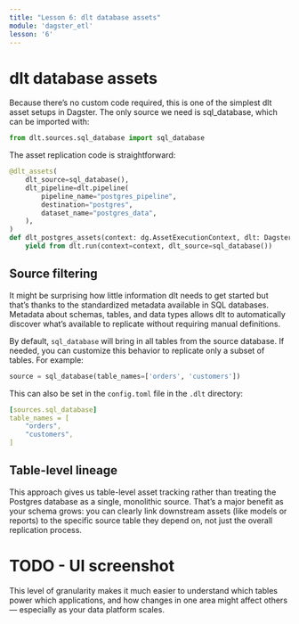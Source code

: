 ```yaml
---
title: "Lesson 6: dlt database assets"
module: 'dagster_etl'
lesson: '6'
---
```


# dlt database assets

Because there’s no custom code required, this is one of the simplest dlt asset setups in Dagster. The only source we need is sql_database, which can be imported with:

```python
from dlt.sources.sql_database import sql_database
```

The asset replication code is straightforward:

```python {% obfuscated="true" %}
@dlt_assets(
    dlt_source=sql_database(),
    dlt_pipeline=dlt.pipeline(
        pipeline_name="postgres_pipeline",
        destination="postgres",
        dataset_name="postgres_data",
    ),
)
def dlt_postgres_assets(context: dg.AssetExecutionContext, dlt: DagsterDltResource):
    yield from dlt.run(context=context, dlt_source=sql_database())
```

## Source filtering

It might be surprising how little information dlt needs to get started but that’s thanks to the standardized metadata available in SQL databases. Metadata about schemas, tables, and data types allows dlt to automatically discover what’s available to replicate without requiring manual definitions.

By default, `sql_database` will bring in all tables from the source database. If needed, you can customize this behavior to replicate only a subset of tables. For example:

```python
source = sql_database(table_names=['orders', 'customers'])
```

This can also be set in the `config.toml` file in the `.dlt` directory:

```yaml
[sources.sql_database]
table_names = [
    "orders",
    "customers",  
]
```

## Table-level lineage

This approach gives us table-level asset tracking rather than treating the Postgres database as a single, monolithic source. That’s a major benefit as your schema grows: you can clearly link downstream assets (like models or reports) to the specific source table they depend on, not just the overall replication process.

# TODO - UI screenshot

This level of granularity makes it much easier to understand which tables power which applications, and how changes in one area might affect others — especially as your data platform scales.
